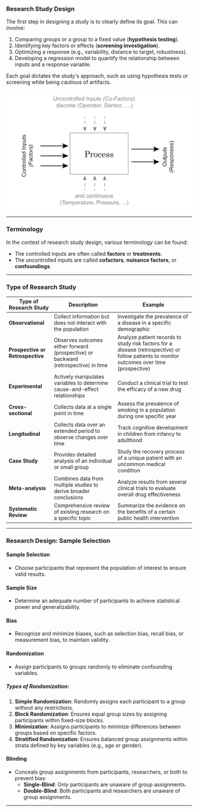 ### Research Study Design  

The first step in designing a study is to clearly define its goal. This can involve:  

1. Comparing groups or a group to a fixed value (**hypothesis testing**).  
2. Identifying key factors or effects (**screening investigation**).  
3. Optimizing a response (e.g., variability, distance to target, robustness).  
4. Developing a regression model to quantify the relationship between inputs and a response variable.  

Each goal dictates the study's approach, such as using hypothesis tests or screening while being cautious of artifacts.  

![Research](process.png)  

---

### Terminology  

In the context of research study design, various terminology can be found:  

- The controlled inputs are often called **factors** or **treatments**.  
- The uncontrolled inputs are called **cofactors**, **nuisance factors**, or **confoundings**.  

---

### Type of Research Study  

| **Type of Research Study**        | **Description**                                                            | **Example**                                                                            |  
|------------------------------------|----------------------------------------------------------------------------|----------------------------------------------------------------------------------------|  
| **Observational**                  | Collect information but does not interact with the population              | Investigate the prevalence of a disease in a specific demographic                      |  
| **Prospective or Retrospective**   | Observes outcomes either forward (prospective) or backward (retrospective) in time | Analyze patient records to study risk factors for a disease (retrospective) or follow patients to monitor outcomes over time (prospective) |  
| **Experimental**                   | Actively manipulates variables to determine cause-and-effect relationships  | Conduct a clinical trial to test the efficacy of a new drug                            |  
| **Cross-sectional**                | Collects data at a single point in time                                    | Assess the prevalence of smoking in a population during one specific year              |  
| **Longitudinal**                   | Collects data over an extended period to observe changes over time         | Track cognitive development in children from infancy to adulthood                      |  
| **Case Study**                     | Provides detailed analysis of an individual or small group                 | Study the recovery process of a unique patient with an uncommon medical condition      |  
| **Meta-analysis**                  | Combines data from multiple studies to derive broader conclusions          | Analyze results from several clinical trials to evaluate overall drug effectiveness    |  
| **Systematic Review**              | Comprehensive review of existing research on a specific topic              | Summarize the evidence on the benefits of a certain public health intervention         |  

---

### Research Design: Sample Selection  

#### **Sample Selection**  
- Choose participants that represent the population of interest to ensure valid results.  

#### **Sample Size**  
- Determine an adequate number of participants to achieve statistical power and generalizability.  

#### **Bias**  
- Recognize and minimize biases, such as selection bias, recall bias, or measurement bias, to maintain validity.  

#### **Randomization**  
- Assign participants to groups randomly to eliminate confounding variables.  

##### **Types of Randomization**:  
1. **Simple Randomization**: Randomly assigns each participant to a group without any restrictions.  
2. **Block Randomization**: Ensures equal group sizes by assigning participants within fixed-size blocks.  
3. **Minimization**: Assigns participants to minimize differences between groups based on specific factors.  
4. **Stratified Randomization**: Ensures balanced group assignments within strata defined by key variables (e.g., age or gender).  

#### **Blinding**  
- Conceals group assignments from participants, researchers, or both to prevent bias:  
  - **Single-Blind**: Only participants are unaware of group assignments.  
  - **Double-Blind**: Both participants and researchers are unaware of group assignments.  

---  


